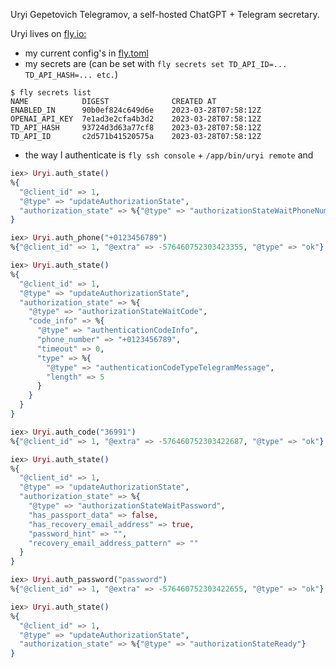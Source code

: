 Uryi Gepetovich Telegramov, a self-hosted ChatGPT + Telegram secretary.

Uryi lives on [fly.io:](https://fly.io)

- my current config's in [fly.toml](fly.toml)
- my secrets are (can be set with `fly secrets set TD_API_ID=... TD_API_HASH=... etc.`)

```console
$ fly secrets list
NAME          	DIGEST          	CREATED AT
ENABLED_IN    	90b0ef824c649d6e	2023-03-28T07:58:12Z
OPENAI_API_KEY	7e1ad3e2cfa4b3d2	2023-03-28T07:58:12Z
TD_API_HASH   	93724d3d63a77cf8	2023-03-28T07:58:12Z
TD_API_ID     	c2d571b41520575a	2023-03-28T07:58:12Z
```

- the way I authenticate is `fly ssh console` + `/app/bin/uryi remote` and

```elixir
iex> Uryi.auth_state()
%{
  "@client_id" => 1,
  "@type" => "updateAuthorizationState",
  "authorization_state" => %{"@type" => "authorizationStateWaitPhoneNumber"}
}

iex> Uryi.auth_phone("+0123456789")
%{"@client_id" => 1, "@extra" => -576460752303423355, "@type" => "ok"}

iex> Uryi.auth_state()
%{
  "@client_id" => 1,
  "@type" => "updateAuthorizationState",
  "authorization_state" => %{
    "@type" => "authorizationStateWaitCode",
    "code_info" => %{
      "@type" => "authenticationCodeInfo",
      "phone_number" => "+0123456789",
      "timeout" => 0,
      "type" => %{
        "@type" => "authenticationCodeTypeTelegramMessage",
        "length" => 5
      }
    }
  }
}

iex> Uryi.auth_code("36991")
%{"@client_id" => 1, "@extra" => -576460752303422687, "@type" => "ok"}

iex> Uryi.auth_state()
%{
  "@client_id" => 1,
  "@type" => "updateAuthorizationState",
  "authorization_state" => %{
    "@type" => "authorizationStateWaitPassword",
    "has_passport_data" => false,
    "has_recovery_email_address" => true,
    "password_hint" => "",
    "recovery_email_address_pattern" => ""
  }
}

iex> Uryi.auth_password("password")
%{"@client_id" => 1, "@extra" => -576460752303422655, "@type" => "ok"}

iex> Uryi.auth_state()
%{
  "@client_id" => 1,
  "@type" => "updateAuthorizationState",
  "authorization_state" => %{"@type" => "authorizationStateReady"}
}
```
